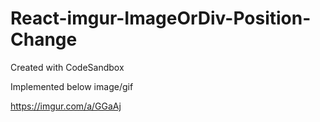 # React-imgur-ImageOrDiv-Position-Change
Created with CodeSandbox

Implemented below image/gif

https://imgur.com/a/GGaAj
